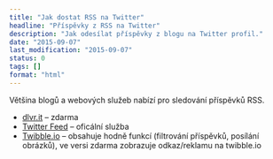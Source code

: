 ```yaml
---
title: "Jak dostat RSS na Twitter"
headline: "Příspěvky z RSS na Twitter"
description: "Jak odesílat příspěvky z blogu na Twitter profil."
date: "2015-09-07"
last_modification: "2015-09-07"
status: 0
tags: []
format: "html"
---
```


<p>Většina blogů a webových služeb nabízí pro sledování příspěvků RSS.</p>

<ul>
  <li><a href="https://dlvr.it/">dlvr.it</a> – zdarma</li>
  
  <li><a href="http://twitterfeed.com/">Twitter Feed</a> – oficální služba</li>
  
  <li><a href="https://twibble.io/">Twibble.io</a> – obsahuje hodně funkcí (filtrování příspěvků, posílání obrázků), ve versi zdarma zobrazuje odkaz/reklamu na twibble.io</li>
  
</ul>